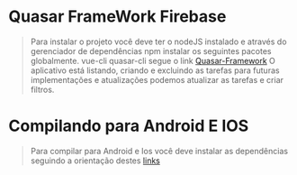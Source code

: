 # Quasar FrameWork Firebase

> Para instalar o projeto você deve ter o nodeJS instalado e através do gerenciador de dependências npm instalar os seguintes pacotes globalmente.
> vue-cli
> quasar-cli
> segue o link [Quasar-Framework](https://quasar-framework.org/guide/index.html)
> O aplicativo está listando, criando e excluindo as tarefas para futuras implementações e atualizações podemos atualizar as tarefas e criar filtros.

# Compilando para Android E IOS
> Para compilar para Android e Ios você deve instalar as dependências seguindo a orientação destes [links](https://quasar-framework.org/guide/cordova-preparation.html)
